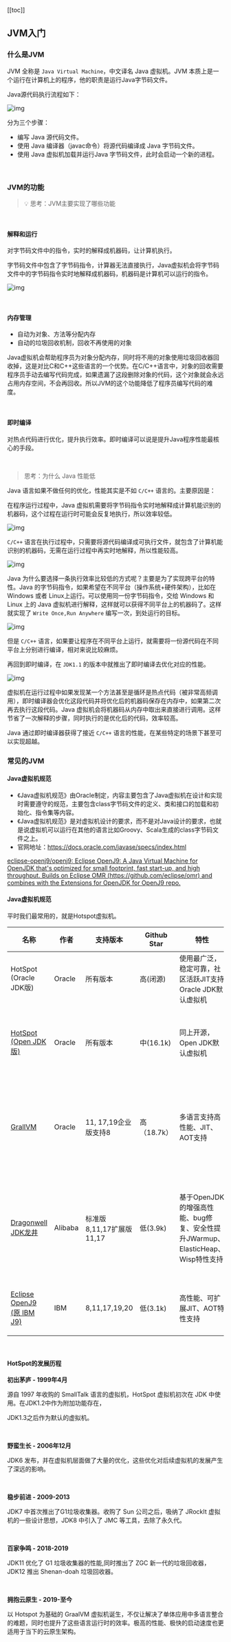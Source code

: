 

[[toc]]

JVM入门
----------

### 什么是JVM

JVM 全称是 `Java Virtual Machine`，中文译名 Java 虚拟机。JVM 本质上是一个运行在计算机上的程序，他的职责是运行Java字节码文件。

Java源代码执行流程如下：

![img](assets/20240209104911479.png)

分为三个步骤：

- 编写 Java 源代码文件。
- 使用 Java 编译器（javac命令）将源代码编译成 Java 字节码文件。
- 使用 Java 虚拟机加载并运行Java 字节码文件，此时会启动一个新的进程。


<br/>

### JVM的功能

> 💡 思考：JVM主要实现了哪些功能

<br/>

#### 解释和运行

对字节码文件中的指令，实时的解释成机器码，让计算机执行。

字节码文件中包含了字节码指令，计算器无法直接执行，Java虚拟机会将字节码文件中的字节码指令实时地解释成机器码，机器码是计算机可以运行的指令。

![img](assets/20240209104911557.png)

<br/>

#### 内存管理

- 自动为对象、方法等分配内存
- 自动的垃圾回收机制，回收不再使用的对象

Java虚拟机会帮助程序员为对象分配内存，同时将不用的对象使用垃圾回收器回收掉，这是对比C和C++这些语言的一个优势。在C/C++语言中，对象的回收需要程序员手动去编写代码完成，如果遗漏了这段删除对象的代码，这个对象就会永远占用内存空间，不会再回收。所以JVM的这个功能降低了程序员编写代码的难度。

<br/>

#### 即时编译

对热点代码进行优化，提升执行效率。即时编译可以说是提升Java程序性能最核心的手段。

<br/>

> 思考：为什么 Java 性能低

Java 语言如果不做任何的优化，性能其实是不如 `C/C++` 语言的。主要原因是：

在程序运行过程中，Java 虚拟机需要将字节码指令实时地解释成计算机能识别的机器码，这个过程在运行时可能会反复地执行，所以效率较低。

![img](assets/20240209104911575.png)

`C/C++` 语言在执行过程中，只需要将源代码编译成可执行文件，就包含了计算机能识别的机器码，无需在运行过程中再实时地解释，所以性能较高。

![img](assets/20240209104911558.png)

Java 为什么要选择一条执行效率比较低的方式呢？主要是为了实现跨平台的特性。Java 的字节码指令，如果希望在不同平台（操作系统+硬件架构），比如在 Windows 或者 Linux上运行。可以使用同一份字节码指令，交给 Windows 和 Linux 上的 Java 虚拟机进行解释，这样就可以获得不同平台上的机器码了。这样就实现了 `Write Once,Run Anywhere` 编写一次，到处运行的目标。

![img](assets/20240209104911800.png)

但是 `C/C++` 语言，如果要让程序在不同平台上运行，就需要将一份源代码在不同平台上分别进行编译，相对来说比较麻烦。

再回到即时编译，在 `JDK1.1` 的版本中就推出了即时编译去优化对应的性能。

![img](assets/20240209104911713.png)

虚拟机在运行过程中如果发现某一个方法甚至是循环是热点代码（被非常高频调用），即时编译器会优化这段代码并将优化后的机器码保存在内存中，如果第二次再去执行这段代码。Java 虚拟机会将机器码从内存中取出来直接进行调用。这样节省了一次解释的步骤，同时执行的是优化后的代码，效率较高。

Java 通过即时编译器获得了接近 `C/C++` 语言的性能，在某些特定的场景下甚至可以实现超越。



### 常见的JVM

#### Java虚拟机规范

- 《Java虚拟机规范》由Oracle制定，内容主要包含了Java虚拟机在设计和实现时需要遵守的规范，主要包含class字节码文件的定义、类和接口的加载和初始化、指令集等内容。
- 《Java虚拟机规范》是对虚拟机设计的要求，而不是对Java设计的要求，也就是说虚拟机可以运行在其他的语言比如Groovy、Scala生成的class字节码文件之上。
- 官网地址：https://docs.oracle.com/javase/specs/index.html



[eclipse-openj9/openj9: Eclipse OpenJ9: A Java Virtual Machine for OpenJDK that's optimized for small footprint, fast start-up, and high throughput. Builds on Eclipse OMR (https://github.com/eclipse/omr) and combines with the Extensions for OpenJDK for OpenJ9 repo.]()

#### Java虚拟机规范

平时我们最常用的，就是Hotspot虚拟机。

| 名称                                                         | 作者    | 支持版本                  | Github Star | 特性                                                         | 适用场景                             |
| ------------------------------------------------------------ | ------- | ------------------------- | ----------- | ------------------------------------------------------------ | ------------------------------------ |
| HotSpot (Oracle JDK版)                                       | Oracle  | 所有版本                  | 高(闭源)    | 使用最广泛，稳定可靠，社区活跃JIT支持Oracle JDK默认虚拟机    | 默认                                 |
| [HotSpot (Open JDK版)](https://github.com/openjdk/jdk)       | Oracle  | 所有版本                  | 中(16.1k)   | 同上开源，Open JDK默认虚拟机                                 | 默认对JDK有二次开发需求              |
| [GrallVM](https://github.com/oracle/graal)                   | Oracle  | 11, 17,19企业版支持8      | 高（18.7k） | 多语言支持高性能、JIT、AOT支持                               | 微服务、云原生架构需要多语言混合编程 |
| [Dragonwell JDK龙井](https://github.com/dragonwell-project/dragonwell8) | Alibaba | 标准版 8,11,17扩展版11,17 | 低(3.9k)    | 基于OpenJDK的增强高性能、bug修复、安全性提升JWarmup、ElasticHeap、Wisp特性支持 | 电商、物流、金融领域对性能要求比较高 |
| [Eclipse OpenJ9 (原 IBM J9)](https://github.com/eclipse-openj9/openj9) | IBM     | 8,11,17,19,20             | 低(3.1k)    | 高性能、可扩展JIT、AOT特性支持                               | 微服务、云原生架构                   |

<br/>

#### HotSpot的发展历程

**初出茅庐 - 1999年4月**  

源自 1997 年收购的 SmallTalk 语言的虚拟机，HotSpot 虚拟机初次在 JDK 中使用。在JDK1.2中作为附加功能存在，

JDK1.3之后作为默认的虚拟机。

<br/>

**野蛮生长 - 2006年12月**

JDK6 发布，并在虚拟机层面做了大量的优化，这些优化对后续虚拟机的发展产生了深远的影响。

<br/>

**稳步前进 - 2009-2013**

JDK7 中首次推出了G1垃圾收集器。收购了 Sun 公司之后，吸纳了 JRockIt 虚拟机的一些设计思想，JDK8 中引入了 JMC 等工具，去除了永久代。

<br/>

**百家争鸣 - 2018-2019**

JDK11 优化了 G1 垃圾收集器的性能,同时推出了 ZGC 新一代的垃圾回收器，JDK12 推出 Shenan-doah 垃圾回收器。

<br/>

**拥抱云原生 - 2019-至今**

以 Hotspot 为基础的 GraalVM 虚拟机诞生，不仅让解决了单体应用中多语言整合的难题，同时也提升了这些语言运行时的效率。极高的性能、极快的启动速度也更适用于当下的云原生架构。
